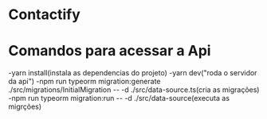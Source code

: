 # Contactify

# Comandos para acessar a Api
-yarn install(instala as dependencias do projeto)
-yarn dev("roda o servidor da api") 
-npm run typeorm migration:generate ./src/migrations/InitialMigration -- -d ./src/data-source.ts(cria as migrações)
-npm run typeorm migration:run -- -d ./src/data-source(executa as migrções)